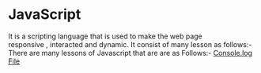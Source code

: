 # JavaScript
It is a scripting language that is used to make the web page  
responsive , interacted and dynamic.
It consist of many lesson as follows:-
There are many lessons of Javascript that are are as Follows:-
[Console.log File ](003-console-log.js)
